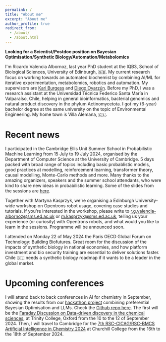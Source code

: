 ```yaml
---
permalink: /
title: "About me"
excerpt: "About me"
author_profile: true
redirect_from: 
  - /about/
  - /about.html
---
```


**Looking for a Scientist/Postdoc position on Bayesian Optimisation/Synthetic Biology/Automation/Metabolomics**

I'm Ricardo Valencia Albornoz, last year PhD student at the IQB3, School of Biological Sciences, University of Edinburgh, 🇬🇧. My current research focus on working towards an automated biochemist by combining AI/ML for iterative experimentation, metabolomics, robotics and automation. My supervisors are [Karl Burgess](https://burgess.bio.ed.ac.uk/) and [Diego Oyarzún](https://homepages.inf.ed.ac.uk/doyarzun/). Before my PhD, I was a research assistant at the Universidad Técnica Federico Santa María in Valparaíso, Chile, helping in general bioinformatics, bacterial genomics and natural product discovery in the phylum Actinomycetota. I got my (6-year) bachelor degree at the same university on the topic of Environmental Engineering. My home town is Villa Alemana, 🇨🇱. 

Recent news
======

I participated in the Cambridge Ellis Unit Summer School in Probabilistic Machine Learning from 15 July to 19 July 2024, organised by the Department of Computer Science at the University of Cambridge. 5 days packed with broad range of topics including basic probablistic models, good practices at modelling, reinforcement learning, transformer theory, causal modelling, Monte-Carlo methods and more. Many thanks to the amazing organizers, speakers and the summer school attendants, who were kind to share new ideas in probabilistic learning. Some of the slides from the sessions are [here](https://www.ellis.eng.cam.ac.uk/summer-school/).

Together with Martyna Kasprzyk, we're organising a Edinburgh University-wide workshop on Opentrons robot usage, covering case studies and tutorials. If you're interested in the workshop, please write to r.g.valencia-albornoz@sms.ed.ac.uk or m.kasprzyk@sms.ed.ac.uk, telling us your experience (or curiosity) with Opentrons robots, and what would you like to learn in the sessions. Programme will be announced soon.

I attended on Monday 22 of May 2024 the Paris OECD Global Forum on Technology: Building Biofutures. Great room for the discussion of the impacts of synthetic biology in national economies, and how platform investment and bio security training are essential to deliver solutions faster. Chile 🇨🇱 needs a synthetic biology roadmap if it wants to be a leader in the global market.

Upcoming conferences
======

I will attend back to back conferences in AI for chemistry in September, showing the results from our [hackathon project](https://ac-bo-hackathon.github.io/projects/project-16-bope-gpt/) combining preferential Bayesian Optimisation and LLMs. Check the [Github repo here](https://github.com/AC-BO-Hackathon/BOPE-GPT). The first will be the [Faraday Discussion on Data-driven discovery in the chemical sciences](https://www.rsc.org/events/detail/76887/data-driven-discovery-in-the-chemical-sciences-faraday-discussion), at Trinity College, Oxford from the 10 to the 12 of September 2024. Then, I will travel to Cambridge for the [7th RSC-CICAG/RSC-BMCS Artificial Intelligence in Chemistry 2024](https://www.rscbmcs.org/events/aichem7/) at Churchill College from the 16th to the 18th of September 2024.
